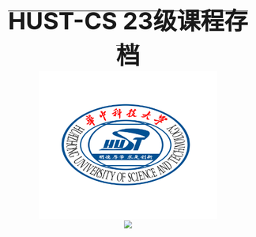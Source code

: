 <div align="center" >
  <strong><del><font size="10">HUST-CS 23级课程存档</font></del></strong>
</div>
<div align = center>
  
<img src="./hust.png" width="360" height="300"/>
</div>

<!--
## **HUST-CS 23级课程存档**
- [x] ~~**课件,笔记,代码,实验报告...**~~
---------------
-->

<!--
![](https://nuyoahwjl.github.io/img/coding.gif)
-->

<div align="center">
  <img src="https://nuyoahwjl.github.io/img/coding.gif" />
<div align="center">
